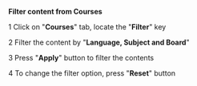 **Filter content from Courses**

1 Click on "**Courses**" tab, locate the "**Filter**" key

2 Filter the content by "**Language, Subject and Board**"

3 Press "**Apply**" button to filter the contents

4 To change the filter option, press "**Reset**" button
